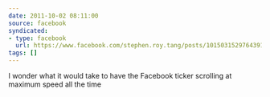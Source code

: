 ```yaml
---
date: 2011-10-02 08:11:00
source: facebook
syndicated:
- type: facebook
  url: https://www.facebook.com/stephen.roy.tang/posts/10150315297643912
tags: []
---
```


I wonder what it would take to have the Facebook ticker scrolling at maximum speed all the time